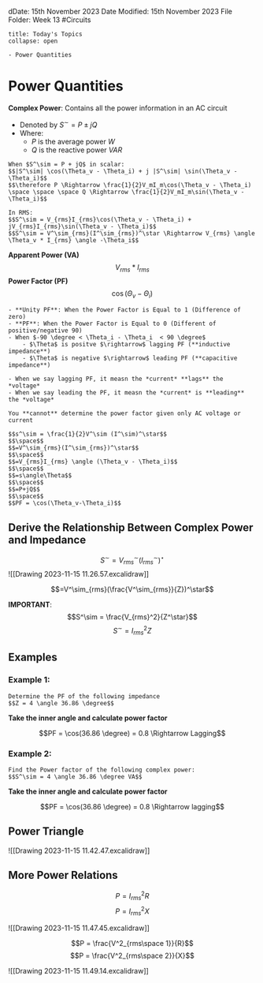 dDate: 15th November 2023
Date Modified: 15th November 2023
File Folder: Week 13
#Circuits

```ad-abstract
title: Today's Topics
collapse: open

- Power Quantities

```

# Power Quantities

**Complex Power**: Contains all the power information in an AC circuit
- Denoted by $S^\sim = P \pm jQ$
- Where:
	- $P$ is the average power $W$
	- $Q$ is the reactive power $VAR$

```ad-important
When $S^\sim = P + jQ$ in scalar:
$$|S^\sim| \cos(\Theta_v - \Theta_i) + j |S^\sim| \sin(\Theta_v - \Theta_i)$$
$$\therefore P \Rightarrow \frac{1}{2}V_mI_m\cos(\Theta_v - \Theta_i) \space \space \space Q \Rightarrow \frac{1}{2}V_mI_m\sin(\Theta_v - \Theta_i)$$
```

```ad-note
In RMS:
$$S^\sim = V_{rms}I_{rms}\cos(\Theta_v - \Theta_i) + jV_{rms}I_{rms}\sin(\Theta_v - \Theta_i)$$
$$S^\sim = V^\sim_{rms}(I^\sim_{rms})^\star \Rightarrow V_{rms} \angle \Theta_v * I_{rms} \angle -\Theta_i$$
```

**Apparent Power (VA)**
$$V_{rms}*I_{rms}$$
**Power Factor (PF)**
$$\cos(\Theta_v - \Theta_i)$$

```ad-example
- **Unity PF**: When the Power Factor is Equal to 1 (Difference of zero)
- **PF**: When the Power Factor is Equal to 0 (Different of positive/negative 90)
- When $-90 \degree < \Theta_i - \Theta_i  < 90 \degree$
	- $\Theta$ is positve $\rightarrow$ lagging PF (**inductive impedance**)
	- $\Theta$ is negative $\rightarrow$ leading PF (**capacitive impedance**)
```

```ad-important
- When we say lagging PF, it measn the *current* **lags** the *voltage*
- When we say leading the PF, it measn the *current* is **leading** the *voltage*
```

```ad-warning
You **cannot** determine the power factor given only AC voltage or current
```

```ad-summary
$$s^\sim = \frac{1}{2}V^\sim (I^\sim)^\star$$
$$\space$$
$$=V^\sim_{rms}(I^\sim_{rms})^\star$$
$$\space$$
$$=V_{rms}I_{rms} \angle (\Theta_v - \Theta_i)$$
$$\space$$
$$=s\angle\Theta$$
$$\space$$
$$=P+jQ$$
$$\space$$
$$PF = \cos(\Theta_v-\Theta_i)$$
```

## Derive the Relationship Between Complex Power and Impedance

$$S^\sim = V^\sim_{rms}(I^\sim_{rms})^\star$$
![[Drawing 2023-11-15 11.26.57.excalidraw]]

$$=V^\sim_{rms}(\frac{V^\sim_{rms}}{Z})^\star$$

**IMPORTANT**:
$$S^\sim = \frac{V_{rms}^2}{Z^\star}$$
$$S^\sim = I^2_{rms} Z$$

## Examples

### Example 1:

```ad-question
Determine the PF of the following impedance
$$Z = 4 \angle 36.86 \degree$$
```

**Take the inner angle and calculate power factor**

$$PF = \cos(36.86 \degree) = 0.8 \Rightarrow Lagging$$

### Example 2:

```ad-question
Find the Power factor of the following complex power:
$$S^\sim = 4 \angle 36.86 \degree VA$$
```

**Take the inner angle and calculate power factor**

$$PF = \cos(36.86 \degree) = 0.8 \Rightarrow lagging$$

## Power Triangle

![[Drawing 2023-11-15 11.42.47.excalidraw]]

## More Power Relations

$$P= I^2_{rms}R$$
$$P = I^2_{rms}X$$

![[Drawing 2023-11-15 11.47.45.excalidraw]]

$$P = \frac{V^2_{rms\space 1}}{R}$$
$$P = \frac{V^2_{rms\space 2}}{X}$$

![[Drawing 2023-11-15 11.49.14.excalidraw]]

